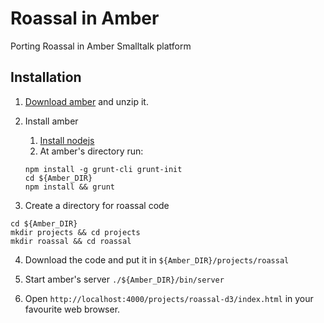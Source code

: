 Roassal in Amber
=======

Porting Roassal in Amber Smalltalk platform

## Installation

1. [Download amber](https://github.com/amber-smalltalk/amber/archive/0.10.zip) and unzip it.

2. Install amber
	1. [Install nodejs](http://nodejs.org/download/)
	1. At amber's directory run:
	```
	npm install -g grunt-cli grunt-init
	cd ${Amber_DIR}
	npm install && grunt
	```

3. Create a directory for roassal code
```
cd ${Amber_DIR}
mkdir projects && cd projects
mkdir roassal && cd roassal
```

4. Download the code and put it in  ```${Amber_DIR}/projects/roassal```

5. Start amber's server
 ```./${Amber_DIR}/bin/server ```

6. Open ```http://localhost:4000/projects/roassal-d3/index.html``` in your favourite web browser.